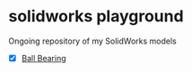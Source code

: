 # solidworks playground
 Ongoing repository of my SolidWorks models

- [x] [Ball Bearing](BallBearing)
